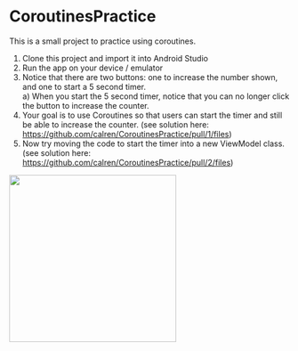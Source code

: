 # CoroutinesPractice

This is a small project to practice using coroutines.

1. Clone this project and import it into Android Studio
2. Run the app on your device / emulator
3. Notice that there are two buttons: one to increase the number shown, and one to start a 5 second timer.  
    a) When you start the 5 second timer, notice that you can no longer click the button to increase the counter.
4. Your goal is to use Coroutines so that users can start the timer and still be able to increase the counter. (see solution here: https://github.com/calren/CoroutinesPractice/pull/1/files)
5. Now try moving the code to start the timer into a new ViewModel class. (see solution here: https://github.com/calren/CoroutinesPractice/pull/2/files)

<img src="https://user-images.githubusercontent.com/5016806/136843466-bf20d65b-c4bb-4896-9246-0a4ef0d43b43.png" width="300" >
